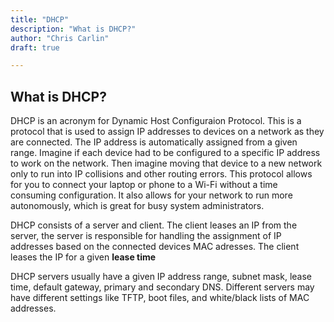```yaml
---
title: "DHCP"
description: "What is DHCP?"
author: "Chris Carlin"
draft: true

---
```


## What is DHCP?

DHCP is an acronym for Dynamic Host Configuraion Protocol. This is a protocol that is used to assign IP addresses to devices on a network as they are connected. The IP address is automatically assigned from a given range. Imagine if each device had to be configured to a specific IP address to work on the network. Then imagine moving that device to a new network only to run into IP collisions and other routing errors. This protocol allows for you to connect your laptop or phone to a Wi-Fi without a time consuming configuration. It also allows for your network to run more autonomously, which is great for busy system administrators.

DHCP consists of a server and client. The client leases an IP from the server, the server is responsible for handling the assignment of IP addresses based on the connected devices MAC adresses. The client leases the IP for a given **lease time**

DHCP servers usually have a given IP address range, subnet mask, lease time, default gateway, primary and secondary DNS. Different servers may have different settings like TFTP, boot files, and white/black lists of MAC addresses.
